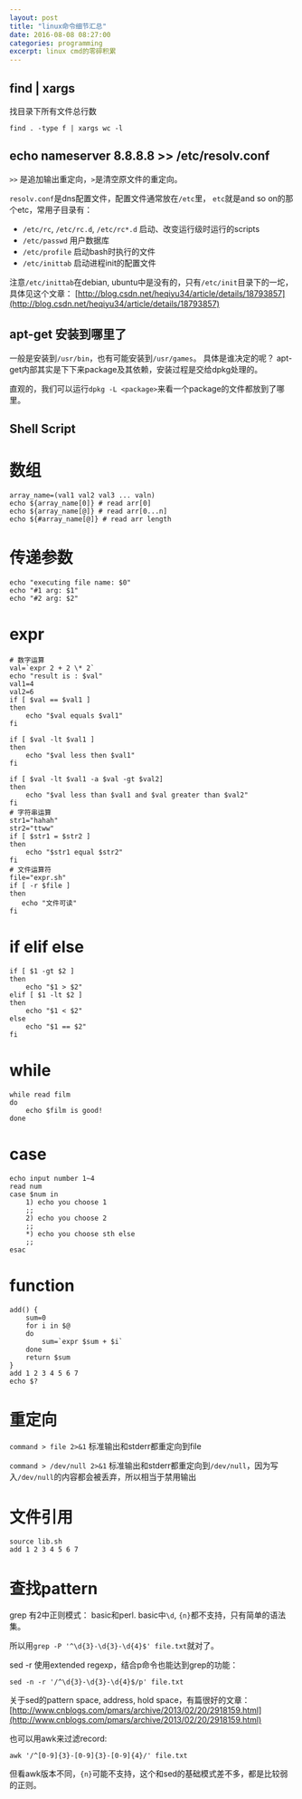 ```yaml
---
layout: post
title: "linux命令细节汇总"
date: 2016-08-08 08:27:00
categories: programming
excerpt: linux cmd的零碎积累
---
```


## find | xargs

找目录下所有文件总行数

`find . -type f | xargs wc -l`

## echo nameserver 8.8.8.8 >> /etc/resolv.conf

`>>` 是追加输出重定向，`>`是清空原文件的重定向。

`resolv.conf`是dns配置文件，配置文件通常放在`/etc`里，
`etc`就是and so on的那个etc，常用子目录有：

* `/etc/rc`, `/etc/rc.d`, `/etc/rc*.d` 启动、改变运行级时运行的scripts
* `/etc/passwd` 用户数据库
* `/etc/profile` 启动bash时执行的文件
* `/etc/inittab` 启动进程init的配置文件

注意`/etc/inittab`在debian, ubuntu中是没有的，只有`/etc/init`目录下的一坨，具体见这个文章：
[http://blog.csdn.net/heqiyu34/article/details/18793857](http://blog.csdn.net/heqiyu34/article/details/18793857)

## apt-get 安装到哪里了

一般是安装到`/usr/bin`，也有可能安装到`/usr/games`。
具体是谁决定的呢？ apt-get内部其实是下下来package及其依赖，安装过程是交给dpkg处理的。

直观的，我们可以运行`dpkg -L <package>`来看一个package的文件都放到了哪里。

## Shell Script

# 数组

```shell
array_name=(val1 val2 val3 ... valn)
echo ${array_name[0]} # read arr[0]
echo ${array_name[@]} # read arr[0...n]
echo ${#array_name[@]} # read arr length
```

# 传递参数

```shell
echo "executing file name: $0"
echo "#1 arg: $1"
echo "#2 arg: $2"
```

# expr

```shell
# 数字运算
val=`expr 2 + 2 \* 2`
echo "result is : $val"
val1=4
val2=6
if [ $val == $val1 ]
then
    echo "$val equals $val1"
fi

if [ $val -lt $val1 ]
then
    echo "$val less then $val1"
fi

if [ $val -lt $val1 -a $val -gt $val2]
then
    echo "$val less than $val1 and $val greater than $val2"
fi
# 字符串运算
str1="hahah"
str2="ttww"
if [ $str1 = $str2 ]
then
    echo "$str1 equal $str2"
fi
# 文件运算符
file="expr.sh"
if [ -r $file ]
then
   echo "文件可读"
fi
```

# if elif else

```shell
if [ $1 -gt $2 ]
then
    echo "$1 > $2"
elif [ $1 -lt $2 ]
then
    echo "$1 < $2"
else
    echo "$1 == $2"
fi
```

# while

```shell
while read film
do
    echo $film is good!
done
```

# case

```shell
echo input number 1~4
read num
case $num in
    1) echo you choose 1
    ;;
    2) echo you choose 2
    ;;
    *) echo you choose sth else
    ;;
esac
```

# function

```shell
add() {
    sum=0
    for i in $@
    do
        sum=`expr $sum + $i`
    done
    return $sum
}
add 1 2 3 4 5 6 7
echo $?
```

# 重定向

`command > file 2>&1` 标准输出和stderr都重定向到file

`command > /dev/null 2>&1` 标准输出和stderr都重定向到`/dev/null`，因为写入`/dev/null`的内容都会被丢弃，所以相当于禁用输出

# 文件引用

```shell
source lib.sh
add 1 2 3 4 5 6 7
```

# 查找pattern

grep 有2中正则模式： basic和perl. basic中`\d`, `{n}`都不支持，只有简单的语法集。

所以用`grep -P '^\d{3}-\d{3}-\d{4}$' file.txt`就对了。

sed -r 使用extended regexp，结合p命令也能达到grep的功能：

`sed -n -r '/^\d{3}-\d{3}-\d{4}$/p' file.txt`

关于sed的pattern space, address, hold space，有篇很好的文章：
[http://www.cnblogs.com/pmars/archive/2013/02/20/2918159.html](http://www.cnblogs.com/pmars/archive/2013/02/20/2918159.html)

也可以用awk来过滤record:

`awk '/^[0-9]{3}-[0-9]{3}-[0-9]{4}/' file.txt`

但看awk版本不同，`{n}`可能不支持，这个和sed的基础模式差不多，都是比较弱的正则。
